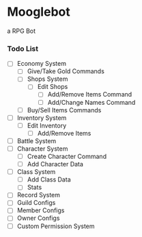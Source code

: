 # Mooglebot
a RPG Bot
### Todo List
* [ ] Economy System
   * [ ] Give/Take Gold Commands
   * [ ] Shops System
      * [ ] Edit Shops
         * [ ] Add/Remove Items Command
         * [ ] Add/Change Names Command
   * [ ] Buy/Sell Items Commands
* [ ] Inventory System
   * [ ] Edit Inventory
      * [ ] Add/Remove Items
* [ ] Battle System
* [ ] Character System
   * [ ] Create Character Command
   * [ ] Add Character Data
* [ ] Class System
   * [ ] Add Class Data
   * [ ] Stats
* [ ] Record System
* [ ] Guild Configs
* [ ] Member Configs
* [ ] Owner Configs
* [ ] Custom Permission System
